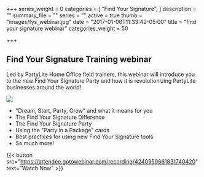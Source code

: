+++
series_weight = 0
categories = [
  "Find Your Signature",
]
description = ""
summary_file = ""
series = ""
active = true
thumb = "images/fys_webinar.jpg"
date = "2017-01-06T11:33:42-05:00"
title = "find your signature webinar"
categories_weight = 50

+++

## Find Your Signature Training webinar

Led by PartyLite Home Office field trainers, this webinar will introduce you to the new Find Your Signature Party and how it is revolutionizing PartyLite businesses around the world!

<img class="columns-2 right" src="/images/fys_webinar.jpg" />

+ "Dream, Start, Party, Grow" and what it means for you
+ The Find Your Signature Difference
+ The Find Your Signature Party
+ Using the "Party in a Package" cards
+ Best practices for using new Find Your Signature tools
+ So much more!

{{< button src="https://attendee.gotowebinar.com/recording/4240959661831740420" text="Watch Now" >}}
